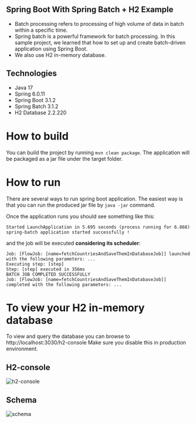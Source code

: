 ## Spring Boot With Spring Batch + H2 Example
- Batch processing refers to processing of high volume of data in batch within a specific time. 
- Spring batch is a powerful framework for batch processing. In this sample project, we learned that how to set up and create batch-driven application using Spring Boot.
- We also use H2 in-memory database.

## Technologies
- Java 17
- Spring 6.0.11
- Spring Boot 3.1.2
- Spring Batch 3.1.2
- H2 Database 2.2.220

# How to build
You can build the project by running ```mvn clean package```.
The application will be packaged as a jar file under the target folder.

# How to run
There are several ways to run spring boot application.
The easiest way is that you can run the produced jar file
by ```java -jar``` command.

Once the application runs you should see something like this:
```agsl
Started LaunchApplication in 5.695 seconds (process running for 6.868)
spring-batch application started successfully !
```
and the job will be executed **considering its scheduler**:
```agsl
Job: [FlowJob: [name=fetchCountriesAndSaveThemInDatabaseJob]] launched with the following parameters: ...
Executing step: [step]
Step: [step] executed in 356ms
BATCH JOB COMPLETED SUCCESSFULLY
Job: [FlowJob: [name=fetchCountriesAndSaveThemInDatabaseJob]] completed with the following parameters: ...
```


# To view your H2 in-memory database
To view and query the database you can browse to
http://localhost:3030/h2-console
Make sure you disable this in production environment.

## H2-console
![h2-console](https://github.com/behrouztakhti/spring-batch/assets/6881159/8a568ff1-9b38-4e26-b9f1-da52a71fc6e9)

## Schema
![schema](https://github.com/behrouztakhti/spring-batch/assets/6881159/a952cb53-b6b4-483b-9d0f-0eb92d398be9)



